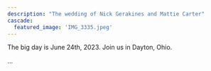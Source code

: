 ```yaml
---
description: "The wedding of Nick Gerakines and Mattie Carter"
cascade:
  featured_image: 'IMG_3335.jpeg'
---
```


The big day is June 24th, 2023. Join us in Dayton, Ohio.

<p id="theDay">... </p>

<script>
var countDownDate = new Date("Jun 24, 2023 17:0:000").getTime();
var x = setInterval(function() {
  var now = new Date().getTime();
  var distance = countDownDate - now;
  var days = Math.floor(distance / (1000 * 60 * 60 * 24));
  var hours = Math.floor((distance % (1000 * 60 * 60 * 24)) / (1000 * 60 * 60));
  var minutes = Math.floor((distance % (1000 * 60 * 60)) / (1000 * 60));
  var seconds = Math.floor((distance % (1000 * 60)) / 1000);
  document.getElementById("theDay").innerHTML = "Just " + days + " days, " + hours + " hours, and " + minutes + " minutes away!";
  if (distance < 0) {
    clearInterval(x);
    document.getElementById("theDay").innerHTML = "EXPIRED";
  }
}, 1000);
</script>
